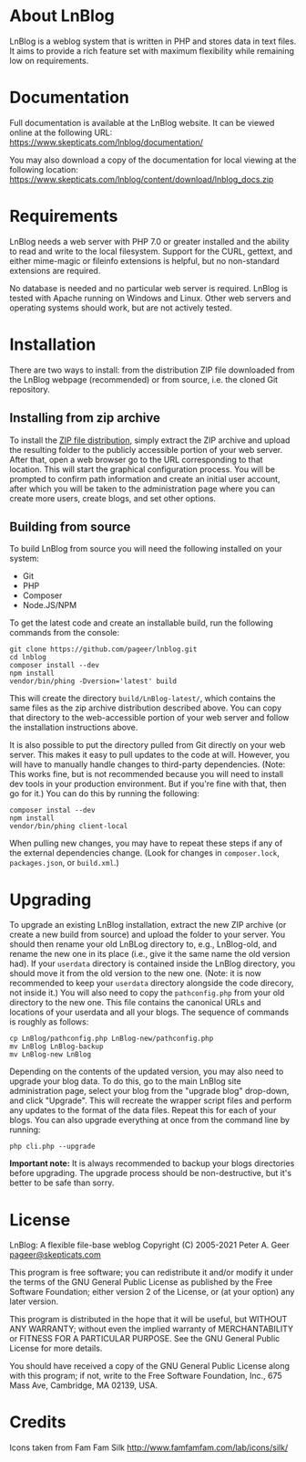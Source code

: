 About LnBlog
============
LnBlog is a weblog system that is written in PHP and stores data in text files.
It aims to provide a rich feature set with maximum flexibility while remaining
low on requirements.

Documentation
=============
Full documentation is available at the LnBlog website.  It can be viewed online 
at the following URL:  
https://www.skepticats.com/lnblog/documentation/

You may also download a copy of the documentation for local viewing at the 
following location:  
https://www.skepticats.com/lnblog/content/download/lnblog_docs.zip

Requirements
============
LnBlog needs a web server with PHP 7.0 or greater installed and the ability to
read and write to the local filesystem.  Support for the CURL, gettext, and 
either mime-magic or fileinfo extensions is helpful, but no non-standard 
extensions are required.

No database is needed and no particular web server is required.  LnBlog
is tested with Apache running on Windows and Linux.  Other web servers and
operating systems should work, but are not actively tested.

Installation
============
There are two ways to install: from the distribution ZIP file downloaded from
the LnBlog webpage (recommended) or from source, i.e. the cloned Git repository.

Installing from zip archive
---------------------------
To install the [ZIP file distribution](https://www.skepticats.com/lnblog/content/download/),
simply extract the ZIP archive and upload 
the resulting folder to the publicly accessible portion of your web server.
After that, open a web browser go to the URL corresponding to that location.
This will start the graphical configuration process.  You will be prompted to 
confirm path information and create an initial user account, after which you will 
be taken to the administration page where you can create more users, create blogs,
and set other options.

Building from source
--------------------
To build LnBlog from source you will need the following installed on your system:
* Git
* PHP
* Composer
* Node.JS/NPM

To get the latest code and create an installable build, run the following
commands from the console:

```
git clone https://github.com/pageer/lnblog.git
cd lnblog
composer install --dev
npm install
vendor/bin/phing -Dversion='latest' build
```

This will create the directory `build/LnBlog-latest/`, which contains the same files
as the zip archive distribution described above.  You can copy that directory to 
the web-accessible portion of your web server and follow the installation instructions above.

It is also possible to put the directory pulled from Git directly on your 
web server.  This makes it easy to pull updates to the code at will.  However, you will
have to manually handle changes to third-party dependencies.  (Note: This works fine, but 
is not recommended because you will need to install dev tools in your production environment.
But if you're fine with that, then go for it.)  You can do this by running the following:

```
composer instal --dev
npm install
vendor/bin/phing client-local
```

When pulling new changes, you may have to repeat these steps if any of the external 
dependencies change.  (Look for changes in `composer.lock`, `packages.json`, or `build.xml`.)

Upgrading
=========
To upgrade an existing LnBlog installation, extract the new ZIP archive 
(or create a new build from source) and upload the folder to your server.  You should 
then rename your old LnBLog directory to, e.g., LnBlog-old, and rename the new one 
in its place (i.e., give it the same name the old version had).  If your `userdata` directory
is contained inside the LnBlog directory, you should move it from the old version to the new one.
(Note: it is now recommended to keep your `userdata` directory alongside the code direcory,
not inside it.)  You will also need to copy the `pathconfig.php` from your old directory to 
the new one.  This file contains the canonical URLs and locations of your userdata and all your
blogs.  The sequence of commands is roughly as follows:

```
cp LnBlog/pathconfig.php LnBlog-new/pathconfig.php
mv LnBlog LnBlog-backup
mv LnBlog-new LnBlog
```

Depending on the contents of the updated version, you may also need to upgrade your 
blog data.  To do this, go to the main LnBlog site administration page, select your
blog from the "upgrade blog" drop-down, and click "Upgrade".  This will recreate 
the wrapper script files and perform any updates to the format of the data files.
Repeat this for each of your blogs.  You can also upgrade everything at once
from the command line by running:

```
php cli.php --upgrade
```

**Important note:** It is always recommended to backup your blogs directories before upgrading.
The upgrade process should be non-destructive, but it's better to be safe than sorry.

License
=======
LnBlog: A flexible file-base weblog
Copyright (C) 2005-2021 Peter A. Geer <pageer@skepticats.com>

This program is free software; you can redistribute it and/or modify it under the
terms of the GNU General Public License as published by the Free Software 
Foundation; either version 2 of the License, or (at your option) any later 
version.

This program is distributed in the hope that it will be useful, but WITHOUT ANY 
WARRANTY; without even the implied warranty of MERCHANTABILITY or FITNESS FOR A 
PARTICULAR PURPOSE. See the GNU General Public License for more details.

You should have received a copy of the GNU General Public License along with this
program; if not, write to the Free Software Foundation, Inc., 675 Mass Ave, 
Cambridge, MA 02139, USA.

Credits
=======
Icons taken from Fam Fam Silk <http://www.famfamfam.com/lab/icons/silk/>
